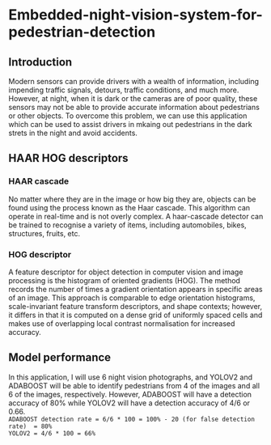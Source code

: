 # Embedded-night-vision-system-for-pedestrian-detection

## Introduction
Modern sensors can provide drivers with a wealth of information, including impending traffic signals, detours, traffic conditions, and much more. However, at night, when it is dark or the cameras are of poor quality, these sensors may not be able to provide accurate information about pedestrians or other objects. To overcome this problem, we can use this application which can be used to assist drivers in mkaing out pedestrians in the dark strets in the night and avoid accidents.

## HAAR HOG descriptors
### HAAR cascade
No matter where they are in the image or how big they are, objects can be found using the process known as the Haar cascade. This algorithm can operate in real-time and is not overly complex. A haar-cascade detector can be trained to recognise a variety of items, including automobiles, bikes, structures, fruits, etc.
### HOG descriptor
A feature descriptor for object detection in computer vision and image processing is the histogram of oriented gradients (HOG). The method records the number of times a gradient orientation appears in specific areas of an image. This approach is comparable to edge orientation histograms, scale-invariant feature transform descriptors, and shape contexts; however, it differs in that it is computed on a dense grid of uniformly spaced cells and makes use of overlapping local contrast normalisation for increased accuracy.

## Model performance
In this application, I will use 6 night vision photographs, and YOLOV2 and ADABOOST will be able to identify pedestrians from 4 of the images and all 6 of the images, respectively. However, ADABOOST will have a detection accuracy of 80% while YOLOV2 will have a detection accuracy of 4/6 or 0.66.<br/>
```ADABOOST detection rate = 6/6 * 100 = 100% - 20 (for false detection rate)  = 80%```<br/>
```YOLOV2 = 4/6 * 100 = 66%```
